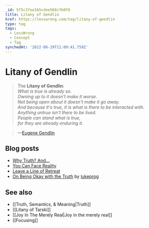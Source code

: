 ```yaml
---
_id: 5f5c37ee1b5cdee568cfb0f6
title: Litany of Gendlin
href: https://lesswrong.com/tag/litany-of-gendlin
type: tag
tags:
  - LessWrong
  - Concept
  - Tag
synchedAt: '2022-08-29T11:09:41.759Z'
---
```

# Litany of Gendlin

> The **Litany of Gendlin**:  
> *What is true is already so.*  
> *Owning up to it doesn't make it worse.*  
> *Not being open about it doesn't make it go away.*  
> *And because it's true, it is what is there to be interacted with.*  
> *Anything untrue isn't there to be lived.*  
> *People can stand what is true,*  
> *for they are already enduring it.*

> —[Eugene Gendlin](http://en.wikipedia.org/wiki/Eugene_Gendlin)

## Blog posts

*   [Why Truth? And...](http://lesswrong.com/lw/go/why_truth_and/)
*   [You Can Face Reality](http://lesswrong.com/lw/id/you_can_face_reality/)
*   [Leave a Line of Retreat](http://lesswrong.com/lw/o4/leave_a_line_of_retreat/)
*   [On Being Okay with the Truth](http://lesswrong.com/lw/5i7/on_being_okay_with_the_truth/) by [lukeprog](http://lesswrong.com/user/lukeprog)

## See also

*   [[Truth, Semantics, & Meaning|Truth]]
*   [[Litany of Tarski]]
*   [[Joy In The Merely Real|Joy in the merely real]]
*   [[Focusing]]